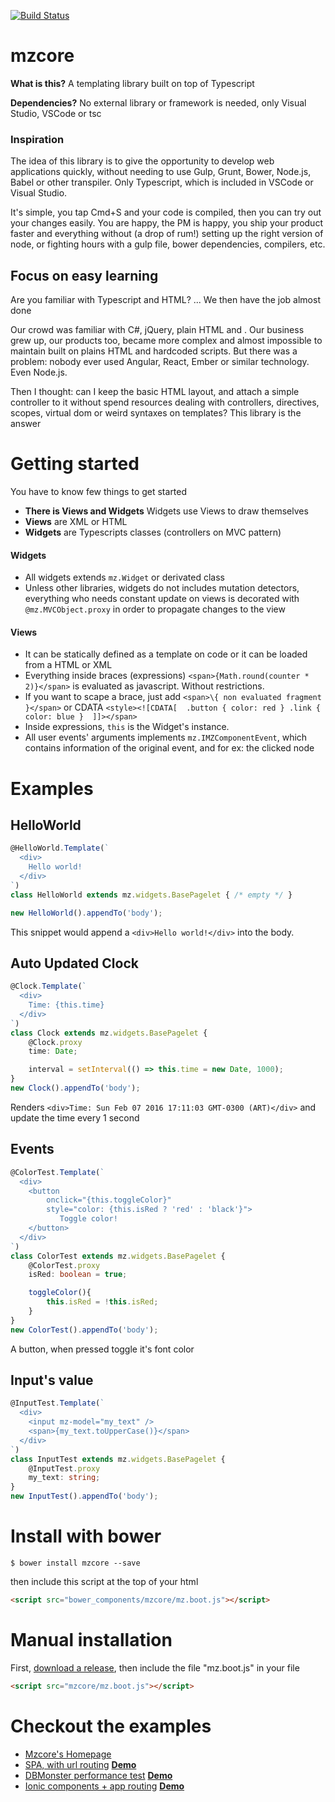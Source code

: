 [![Build Status](https://travis-ci.org/menduz/mzcore.svg?branch=master)](https://travis-ci.org/menduz/mzcore)

# mzcore

**What is this?** A templating library built on top of Typescript

**Dependencies?** No external library or framework is needed, only Visual Studio, VSCode or tsc

### Inspiration

The idea of this library is to give the opportunity to develop web applications quickly, without needing to use Gulp, Grunt, Bower, Node.js, Babel or other transpiler. Only Typescript, which is included in VSCode or Visual Studio.

It's simple, you tap Cmd+S and your code is compiled, then you can try out your changes easily. You are happy, the PM is happy, you ship your product faster and everything without (a drop of rum!) setting up the right version of node, or fighting hours with a gulp file, bower dependencies, compilers, etc.

## Focus on easy learning

Are you familiar with Typescript and HTML? ... We then have the job almost done

Our crowd was familiar with C#, jQuery, plain HTML and <scripts>. Our business grew up, our products too, became more complex and almost impossible to maintain built on plains HTML and hardcoded scripts. But there was a problem: nobody ever used Angular, React, Ember or similar technology. Even Node.js.

Then I thought: can I keep the basic HTML layout, and attach a simple controller to it without spend resources dealing with controllers, directives, scopes, virtual dom or weird syntaxes on templates? This library is the answer

# Getting started

You have to know few things to get started
* **There is Views and Widgets** Widgets use Views to draw themselves
* **Views** are XML or HTML
* **Widgets** are Typescripts classes (controllers on MVC pattern)


#### Widgets
* All widgets extends `mz.Widget` or derivated class
* Unless other libraries, widgets do not includes mutation detectors, everything who needs constant update on views is decorated with `@mz.MVCObject.proxy` in order to propagate changes to the view

#### Views
* It can be statically defined as a template on code or it can be loaded from a HTML or XML
* Everything inside braces (expressions) `<span>{Math.round(counter * 2)}</span>` is evaluated as javascript. Without restrictions.
* If you want to scape a brace, just add `<span>\{ non evaluated fragment }</span>` or CDATA `<style><![CDATA[  .button { color: red } .link { color: blue }  ]]></span>` 
* Inside expressions, `this` is the Widget's instance.
* All user events' arguments implements `mz.IMZComponentEvent`, which contains information of the original event, and for ex: the clicked node

# Examples

## HelloWorld

```typescript
@HelloWorld.Template(`
  <div>
    Hello world!
  </div>
`)
class HelloWorld extends mz.widgets.BasePagelet { /* empty */ }

new HelloWorld().appendTo('body');
```

This snippet would append a `<div>Hello world!</div>` into the body.

## Auto Updated Clock

```typescript
@Clock.Template(`
  <div>
    Time: {this.time}
  </div>
`)
class Clock extends mz.widgets.BasePagelet {
    @Clock.proxy
    time: Date;

    interval = setInterval(() => this.time = new Date, 1000);
}
new Clock().appendTo('body');
```

Renders `<div>Time: Sun Feb 07 2016 17:11:03 GMT-0300 (ART)</div>` and update the time every 1 second

## Events

```typescript
@ColorTest.Template(`
  <div>
    <button 
        onclick="{this.toggleColor}" 
        style="color: {this.isRed ? 'red' : 'black'}">
           Toggle color!
    </button>
  </div>
`)
class ColorTest extends mz.widgets.BasePagelet {
    @ColorTest.proxy
    isRed: boolean = true;

    toggleColor(){
        this.isRed = !this.isRed;
    }
}
new ColorTest().appendTo('body');
```

A button, when pressed toggle it's font color 

## Input's value

```typescript
@InputTest.Template(`
  <div>
    <input mz-model="my_text" />
    <span>{my_text.toUpperCase()}</span>
  </div>
`)
class InputTest extends mz.widgets.BasePagelet {
    @InputTest.proxy
    my_text: string;
}
new InputTest().appendTo('body');
```

Install with bower
===

```shell 
$ bower install mzcore --save
```
then include this script at the top of your html

```html
<script src="bower_components/mzcore/mz.boot.js"></script>
```
Manual installation
===

First, [download a release](https://github.com/menduz/mzcore/releases), then include the file "mz.boot.js" in your file
```html
<script src="mzcore/mz.boot.js"></script>
```

Checkout the examples
===

- [Mzcore's Homepage](http://mzcore.menduz.com)
- [SPA, with url routing](https://github.com/menduz/mzcore-spa-example) **[Demo](https://menduz.github.io/mzcore-spa-example)**
- [DBMonster performance test](https://github.com/menduz/mzcore-dbmonster) **[Demo](http://menduz.github.io/mzcore-dbmonster)**
- [Ionic components + app routing](https://github.com/menduz/mzcore-ionic-example) **[Demo](http://menduz.github.io/mzcore-ionic-example/)**